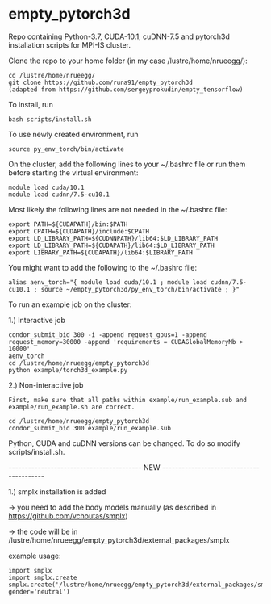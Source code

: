 # empty_pytorch3d
Repo containing Python-3.7, CUDA-10.1, cuDNN-7.5 and pytorch3d installation scripts for MPI-IS cluster. 

Clone the repo to your home folder (in my case /lustre/home/nrueegg/):

	cd /lustre/home/nrueegg/
	git clone https://github.com/runa91/empty_pytorch3d  
	(adapted from https://github.com/sergeyprokudin/empty_tensorflow)

To install, run

	bash scripts/install.sh

To use newly created environment, run

	source py_env_torch/bin/activate
	
On the cluster, add the following lines to your ~/.bashrc file or run them before starting the virtual environment:
	
	module load cuda/10.1
	module load cudnn/7.5-cu10.1
	
Most likely the following lines are not needed in the ~/.bashrc file:

	export PATH=${CUDAPATH}/bin:$PATH
	export CPATH=${CUDAPATH}/include:$CPATH
	export LD_LIBRARY_PATH=${CUDNNPATH}/lib64:$LD_LIBRARY_PATH
	export LD_LIBRARY_PATH=${CUDAPATH}/lib64:$LD_LIBRARY_PATH
	export LIBRARY_PATH=${CUDAPATH}/lib64:$LIBRARY_PATH

You might want to add the following to the ~/.bashrc file:

	alias aenv_torch="{ module load cuda/10.1 ; module load cudnn/7.5-cu10.1 ; source ~/empty_pytorch3d/py_env_torch/bin/activate ; }"
	
To run an example job on the cluster:

1.) Interactive job

	condor_submit_bid 300 -i -append request_gpus=1 -append request_memory=30000 -append 'requirements = CUDAGlobalMemoryMb > 10000'
	aenv_torch
	cd /lustre/home/nrueegg/empty_pytorch3d
	python example/torch3d_example.py
	
2.) Non-interactive job

    First, make sure that all paths within example/run_example.sub and example/run_example.sh are correct.

	cd /lustre/home/nrueegg/empty_pytorch3d
	condor_submit_bid 300 example/run_example.sub
	
Python, CUDA and cuDNN versions can be changed. To do so modify scripts/install.sh.


----------------------------------------- NEW -----------------------------------------

1.) smplx installation is added 

-> you need to add the body models manually (as described in https://github.com/vchoutas/smplx)

-> the code will be in /lustre/home/nrueegg/empty_pytorch3d/external_packages/smplx

example usage:

	import smplx
	import smplx.create
	smplx.create('/lustre/home/nrueegg/empty_pytorch3d/external_packages/smplx/models/', gender='neutral')
